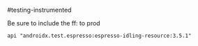 #testing-instrumented

Be sure to include the ff: to prod

```
api "androidx.test.espresso:espresso-idling-resource:3.5.1"
```